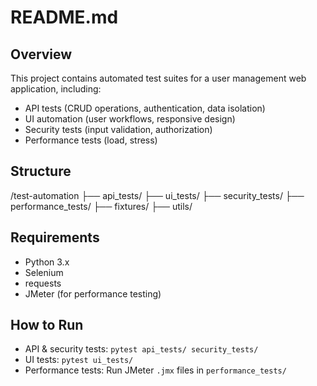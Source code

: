 # README.md

## Overview
This project contains automated test suites for a user management web application, including:
- API tests (CRUD operations, authentication, data isolation)
- UI automation (user workflows, responsive design)
- Security tests (input validation, authorization)
- Performance tests (load, stress)

## Structure
/test-automation
├── api_tests/
├── ui_tests/
├── security_tests/
├── performance_tests/
├── fixtures/
├── utils/


## Requirements
- Python 3.x
- Selenium
- requests
- JMeter (for performance testing)

## How to Run
- API & security tests: `pytest api_tests/ security_tests/`
- UI tests: `pytest ui_tests/`
- Performance tests: Run JMeter `.jmx` files in `performance_tests/`
